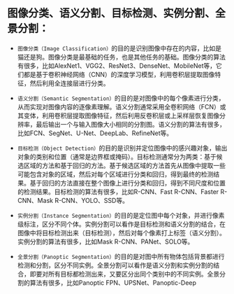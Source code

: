 # `图像分类、语义分割、目标检测、实例分割、全景分割：`


* `图像分类（Image Classification）`的目的是识别图像中存在的内容，比如是猫还是狗。图像分类是最基础的任务，也是其他任务的基础。图像分类的算法有很多，比如AlexNet1、VGG2、ResNet3、DenseNet、MobileNet等，它们都是基于卷积神经网络（CNN）的深度学习模型，利用卷积层提取图像特征，然后利用全连接层进行分类。

* `语义分割（Semantic Segmentation）`的目的是对图像中的每个像素进行分类，从而实现对图像内容的逐像素理解。语义分割通常采用全卷积网络（FCN）或其变体，利用卷积层提取图像特征，然后利用反卷积层或上采样层恢复图像分辨率，最后输出一个与输入图像大小相同的分割图。语义分割的算法有很多，比如FCN、SegNet、U-Net、DeepLab、RefineNet等。

* `目标检测（Object Detection）`的目的是识别并定位图像中的感兴趣对象，输出对象的类别和位置（通常是边界框或掩码）。目标检测通常分为两类：基于候选区域的方法和基于回归的方法。基于候选区域的方法首先从图像中提取一些可能包含对象的区域，然后对每个区域进行分类和回归，得到最终的检测结果。基于回归的方法直接在整个图像上进行分类和回归，得到不同尺度和位置的检测结果。目标检测的算法有很多，比如R-CNN、Fast R-CNN、Faster R-CNN、Mask R-CNN、YOLO、SSD等。

* `实例分割（Instance Segmentation）`的目的是定位图中每个对象，并进行像素级标注，区分不同个体。实例分割可以看作是目标检测和语义分割的结合，在图像中将目标检测出来（目标检测），然后对每个像素打上标签（语义分割）。实例分割的算法有很多，比如Mask R-CNN、PANet、SOLO等。

* `全景分割（Panoptic Segmentation）`的目的是对图中所有物体包括背景都进行检测和分割，区分不同实例。全景分割可以看作是语义分割和实例分割的结合，即要对所有目标都检测出来，又要区分出同个类别中的不同实例。全景分割的算法有很多，比如Panoptic FPN、UPSNet、Panoptic-Deep